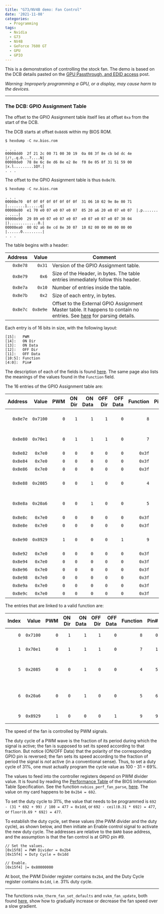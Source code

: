 ```yaml
---
title: "G73/NV4B demo: Fan Control"
date: '2021-11-08'
categories:
  - Programming
tags:
  - Nvidia
  - G73
  - NV4B
  - GeForce 7600 GT
  - GPU
  - GPIO
---
```


This is a demonstration of controlling the stock fan. The demo is based on the
DCB details pasted on the
[GPU Passthrough, and EDID access](/wip/post/2021/10/02/qpu-demo-nv-shader)
post.

*Warning: Improperly programming a GPU, or a display, may cause harm to the
devices.*

---
### **The DCB: GPIO Assignment Table**

The offset to the GPIO Assignment table itself lies at offset `0xa`
from the start of the DCB.

The DCB starts at offset `0x8dd6` within my BIOS ROM.

```
$ hexdump -C nv.bios.rom

. . .
00008dd0  2f 21 2c 00 71 00 30 19  0a 08 3f 8e cb bd dc 4e  |/!,.q.0...?....N|
00008de0  78 8e 6c 8e d6 8e e2 8e  f0 8e 05 8f 31 51 59 00  |x.l.........1QY.|
. . .
```

The offset to the GPIO Assignment table is thus `0x8e78`.

```
$ hexdump -C nv.bios.rom

. . .
00008e70  0f 0f 0f 0f 0f 0f 0f 0f  31 06 10 02 9e 8e 00 71  |........1......q|
00008e80  e1 70 e0 07 e0 07 e0 07  85 20 a6 20 e0 07 e0 07  |.p....... . ....|
00008e90  29 89 e0 07 e0 07 e0 07  e0 07 e0 07 e0 07 30 04  |).............0.|
00008ea0  00 02 a6 8e cd 8e 30 07  10 02 00 00 00 00 00 00  |......0.........|
. . .
```

The table begins with a header:

|Address|Value|Comment|
|-----:|-----:|-------|
|`0x8e78`|`0x31`| Version of the GPIO Assignment table.
|`0x8e79`|`0x6`| Size of the Header, in bytes. The table entries immediately follow this header.
|`0x8e7a`|`0x10`| Number of entries inside the table.
|`0x8e7b`|`0x2`| Size of each entry, in bytes.
|`0x8e7c`|`0x8e9e`| Offset to the External GPIO Assignment Master table. It happens to contain no entries. See [here](http://download.nvidia.com/open-gpu-doc/DCB/1/DCB-4.0-Specification.html#_external_gpio_assignment_master_table) for parsing details.

Each entry is of 16 bits in size, with the following layout:

```
[15]:	PWM
[14]:	ON Dir
[13]:	ON Data
[12]:	OFF Dir
[11]:	OFF Data
[10:5]:	Function
[4:0]:	Pin#
```

The description of each of the fields is found
[here](http://download.nvidia.com/open-gpu-doc/DCB/1/DCB-4.0-Specification.html#_gpio_assignment_table). The same page also lists the meanings of the values found
in the `Function` field.

The 16 entries of the GPIO Assignment table are:

|Address|Value|PWM|ON Dir|ON Data|OFF Dir|OFF Data|Function|Pin#|Comment
|---:|---:|---:|---:|---:|---:|---:|---:|---:|-----|
|`0x8e7e`|`0x7100`|`0`|`1`|`1`|`1`|`0`|`8`|`0`|See the table below.
|`0x8e80`|`0x70e1`|`0`|`1`|`1`|`1`|`0`|`7`|`1`|See the table below.
|`0x8e82`|`0x7e0`|`0`|`0`|`0`|`0`|`0`|`0x3f`|`0`|Unused.
|`0x8e84`|`0x7e0`|`0`|`0`|`0`|`0`|`0`|`0x3f`|`0`|Unused.
|`0x8e86`|`0x7e0`|`0`|`0`|`0`|`0`|`0`|`0x3f`|`0`|Unused.
|`0x8e88`|`0x2085`|`0`|`0`|`1`|`0`|`0`|`4`|`5`|See the table below.
|`0x8e8a`|`0x20a6`|`0`|`0`|`1`|`0`|`0`|`5`|`6`|See the table below.
|`0x8e8c`|`0x7e0`|`0`|`0`|`0`|`0`|`0`|`0x3f`|`0`|Unused.
|`0x8e8e`|`0x7e0`|`0`|`0`|`0`|`0`|`0`|`0x3f`|`0`|Unused.
|`0x8e90`|`0x8929`|`1`|`0`|`0`|`0`|`1`|`9`|`9`|See the table below.
|`0x8e92`|`0x7e0`|`0`|`0`|`0`|`0`|`0`|`0x3f`|`0`|Unused.
|`0x8e94`|`0x7e0`|`0`|`0`|`0`|`0`|`0`|`0x3f`|`0`|Unused.
|`0x8e96`|`0x7e0`|`0`|`0`|`0`|`0`|`0`|`0x3f`|`0`|Unused.
|`0x8e98`|`0x7e0`|`0`|`0`|`0`|`0`|`0`|`0x3f`|`0`|Unused.
|`0x8e9a`|`0x7e0`|`0`|`0`|`0`|`0`|`0`|`0x3f`|`0`|Unused.
|`0x8e9c`|`0x7e0`|`0`|`0`|`0`|`0`|`0`|`0x3f`|`0`|Unused.


The entries that are linked to a valid function are:

|Index|Value|PWM|ON Dir|ON Data|OFF Dir|OFF Data|Function|Pin#|Comment
|---:|---:|---:|---:|---:|---:|---:|---:|---:|-----|
|`0`|`0x7100`|`0`|`1`|`1`|`1`|`0`|`8`|`0`|Hotplug B signal.
|`1`|`0x70e1`|`0`|`1`|`1`|`1`|`0`|`7`|`1`|Hotplug A signal.
|`5`|`0x2085`|`0`|`0`|`1`|`0`|`0`|`4`|`5`|Voltage Select (VID) Bit 0.
|`6`|`0x20a6`|`0`|`0`|`1`|`0`|`0`|`5`|`6`|Voltage Select (VID) Bit 1.
|`9`|`0x8929`|`1`|`0`|`0`|`0`|`1`|`9`|`9`|Fan Control.

The speed of the fan is controlled by PWM signals.

The duty cycle of a PWM wave is the fraction of its period during which the
signal is active; the fan is supposed to set its speed according to that
fraction. But notice (ON/OFF Data) that the polarity of the corresponding GPIO
pin is reversed; the fan sets its speed according to the fraction of period
the signal is *not* active (in a conventional sense). Thus, to set a duty cycle
of 31%, one must actually program the cycle value as 100 - 31 = 69%.

The values to feed into the controller registers depend on PWM divider value.
It is found by reading the [Performance Table](https://download.nvidia.com/open-gpu-doc/BIOS-Information-Table/1/BIOS-Information-Table.html#BIT_PERF_PTRS_v1) of the
BIOS Information Table Specification. See the function `nvbios_perf_fan_parse`,
[here](https://lxr.missinglinkelectronics.com/linux/drivers/gpu/drm/nouveau/nvkm/subdev/bios/perf.c). The value on my card happens to be `0x2b4 = 692`.

To set the duty cycle to 31%, the value that needs to be programmed is
`692 - (31 * 692 + 99) / 100 = 477 = 0x1dd`, or `692 - ceil(0.31 * 692) = 477`,
or `floor(0.69 * 692) = 477`.

To establish the duty cycle, set these values (the PWM divider and the duty
cycle), as shown below, and then initiate an Enable control signal to activate
the new duty cycle.
The addresses are relative to the `BAR0` base address, and the assumption is
that the fan control is at GPIO pin #9.

```
// Set the values.
[0x15f8] = PWM Divider = 0x2b4
[0x15f4] = Duty Cycle = 0x1dd

// Enable.
[0x15f4] |= 0x80000000
```

At boot, the PWM Divider register contains `0x2b4`, and the Duty Cycle register
contains `0x1dd`, i.e. 31% duty cycle.

---

The functions `nvkm_therm_fan_set_defaults` and `nvkm_fan_update`, both found
[here](https://lxr.missinglinkelectronics.com/linux/drivers/gpu/drm/nouveau/nvkm/subdev/therm/fan.c), show how to gradually increase or decrease the fan speed over a 
slow gradient.

